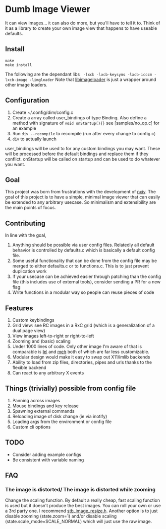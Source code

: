 # Dumb Image Viewer
It can view images... it can also do more, but you'll have to tell it to. Think of it as a library to create your own image view that happens to have useable defaults.

## Install
```
make
make install
```

The following are the dependant libs
` -lxcb -lxcb-keysyms -lxcb-icccm -lxcb-image -limgloader`
Note that [libimageloader](https://github.com/TAAPArthur/libimageloader) is just a wrapper around other image loaders.

## Configuration
1. Create ~/.config/dim/config.c
2. Create a array called user_bindings of type Binding. Also define a method with signature of `void onStartup(){}` see [samples/no_op.c] for an example
3. Run `div --recompile` to recompile (run after every change to config.c)
4. `div` to actually launch

user_bindings will be used to for any custom bindings you may want. These will be processed before the default bindings and replace them if they conflict.
onStartup will be called on startup and can be used to do whatever you want.

## Goal
This project was born from frustrations with the development of [nxiv](https://github.com/nxiv/nxiv). The goal of this project is to have a simple, minimal image viewer that can easily be extended to any arbitrary usecase. So minimalism and extensibility are the main points of focus.

## Contributing
In line with the goal,
1. Anything should be possible via user config files. Relatedly all default behavior is controlled by defaults.c which is basically a default config file.
2. Some useful functionality that can be done from the config file may be merged to either defaults.c or to functions.c. This is to just prevent duplication work
3. If your usecase can be achieved easier through patching than the config file (this includes use of external tools), consider sending a PR for a new flag
4. Write functions in a modular way so people can reuse pieces of code

## Features
1. Custom keybindings
2. Grid view: see RC images in a RxC grid (which is a generalization of a dual page view)
3. View images left-to-right or right-to-left
4. Zooming and (basic) scaling
5. Under 1000 lines of code. Only other image I'm aware of that is comparable is [lel](https://git.codemadness.org/lel/files.html) and [meh](https://github.com/jhawthorn/meh) both of which are far less customizable.
6. Modular design would make it easy to swap out X11/imlib backends
7. Ability to load from zip files, directories, pipes and urls thanks to the flexible backend
8. Can react to any arbitrary X events

## Things (trivially) possible from config file
1. Panning across images
2. Mouse bindings and key release
3. Spawning external commands
4. Reloading image of disk change (ie via inotify)
5. Loading args from the environment or config file
6. Custom cli options

## TODO
* Consider adding example configs
* Be consistent with variable naming

## FAQ
### The image is distorted/ The image is distorted while zooming
Change the scaling function. By default a really cheap, fast scaling function is used but it doesn't produce the best images. You can roll your own or use a 3rd party one. I recommend [stb_image_resize.h](https://github.com/nothings/stb/blob/master/stb_image_resize.h). Another option is to just disable zooming (state.zoom=1) and/or disable scaling (state.scale_mode=SCALE_NORMAL) which will just use the raw image.
